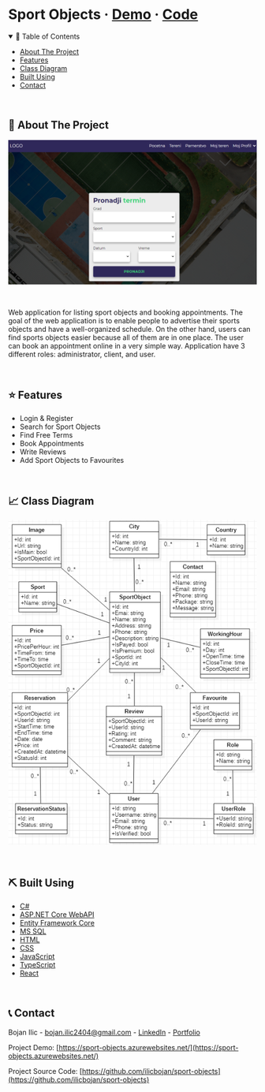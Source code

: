 # Sport Objects · [Demo](https://sport-objects.azurewebsites.net/) · [Code](https://github.com/ilicbojan/sport-objects)

<!-- TABLE OF CONTENTS -->
<details open="open">
  <summary>📝 Table of Contents</summary>
  <ul>
    <li><a href="#about">About The Project</a></li>
    <li><a href="#features">Features</a></li>
    <li><a href="#diagram">Class Diagram</a></li>
    <li><a href="#built">Built Using</a></li>
    <li><a href="#contact">Contact</a></li>
  </ul>
</details>
<br>

<!-- ABOUT THE PROJECT -->

## 🧐 About The Project <a name="about"></a>

![Demo Image](/WebUI/client-app/public/assets/demo.png/?raw=true 'Demo Image')

<br>

Web application for listing sport objects and booking appointments. The goal of the web application is to enable people to advertise their sports objects and have a well-organized schedule. On the other hand, users can find sports objects easier because all of them are in one place. The user can book an appointment online in a very simple way. Application have 3 different roles: administrator, client, and user.

<br>

## ⭐️ Features <a name="features"></a>

- Login & Register
- Search for Sport Objects
- Find Free Terms
- Book Appointments
- Write Reviews
- Add Sport Objects to Favourites

<br>

## 📈 Class Diagram <a name="diagram"></a>

![Demo Image](/WebUI/client-app/public/assets/diagram.png/?raw=true 'Demo Image')

<br>

## ⛏️ Built Using <a name="#built"></a>

- [C#](https://docs.microsoft.com/en-us/dotnet/csharp/)
- [ASP.NET Core WebAPI](https://docs.microsoft.com/en-us/aspnet/core/web-api/?view=aspnetcore-5.0)
- [Entity Framework Core](https://docs.microsoft.com/en-us/ef/)
- [MS SQL](https://www.microsoft.com/en-us/sql-server/sql-server-2019)
- [HTML](https://www.w3schools.com/html/)
- [CSS](https://www.w3schools.com/css/default.asp)
- [JavaScript](https://developer.mozilla.org/en-US/docs/Web/JavaScript)
- [TypeScript](https://www.typescriptlang.org/)
- [React](https://reactjs.org/)

<br>

<!-- CONTACT -->

## 📞 Contact <a name="contact"></a>

Bojan Ilic - bojan.ilic2404@gmail.com - [LinkedIn](https://www.linkedin.com/in/ilic-bojan/) - [Portfolio](https://ilicbojan.com)

Project Demo: [https://sport-objects.azurewebsites.net/](https://sport-objects.azurewebsites.net/)

Project Source Code: [https://github.com/ilicbojan/sport-objects](https://github.com/ilicbojan/sport-objects)
